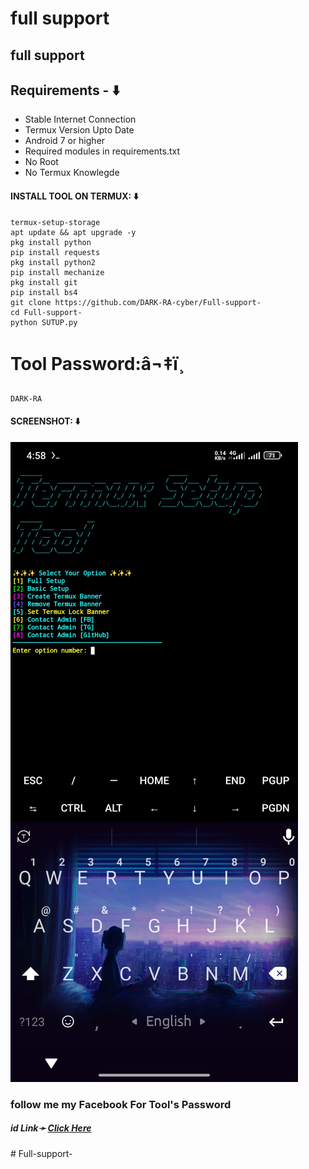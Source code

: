 # full support 
## full support 

## Requirements - ⬇️
- Stable Internet Connection
- Termux Version Upto Date
- Android 7 or higher
- Required modules in requirements.txt
- No Root
- No Termux Knowlegde


#### INSTALL TOOL ON TERMUX: ⬇️
```
termux-setup-storage
apt update && apt upgrade -y
pkg install python
pip install requests
pkg install python2
pip install mechanize
pkg install git 
pip install bs4
git clone https://github.com/DARK-RA-cyber/Full-support-
cd Full-support-
python SUTUP.py
```
# Tool Password:â¬‡ï¸
```
DARK-RA
```

#### SCREENSHOT: ⬇️
![logo](https://github.com/DARK-RA-cyber/Full-support-/blob/main/Screenshot_2025-06-07-16-58-15-875_com.termux.jpg)

<h3> follow me my Facebook  For Tool's Password</h3>
<h5>id  Link➛ <a href="https://www.facebook.com/MUHAMMAD.RONI.AKONDO?mibextid=ZbWKwL">Click Here</a></h5># Full-support-
